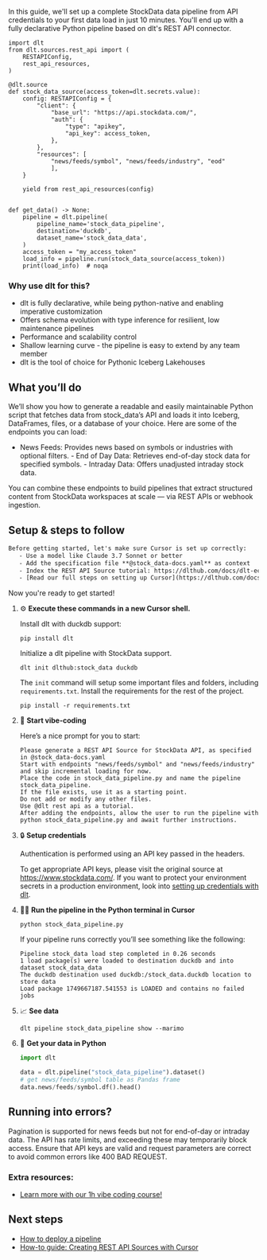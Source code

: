 In this guide, we'll set up a complete StockData data pipeline from API credentials to your first data load in just 10 minutes. You'll end up with a fully declarative Python pipeline based on dlt's REST API connector.

```python-outcome
import dlt
from dlt.sources.rest_api import (
    RESTAPIConfig,
    rest_api_resources,
)

@dlt.source
def stock_data_source(access_token=dlt.secrets.value):
    config: RESTAPIConfig = {
        "client": {
            "base_url": "https://api.stockdata.com/",
            "auth": {
                "type": "apikey",
                "api_key": access_token,
            },
        },
        "resources": [
            "news/feeds/symbol", "news/feeds/industry", "eod"
            ],
    }

    yield from rest_api_resources(config)


def get_data() -> None:
    pipeline = dlt.pipeline(
        pipeline_name='stock_data_pipeline',
        destination='duckdb',
        dataset_name='stock_data_data', 
    )
    access_token = "my_access_token"
    load_info = pipeline.run(stock_data_source(access_token))
    print(load_info)  # noqa
```

### Why use dlt for this?

- dlt is fully declarative, while being python-native and enabling imperative customization
- Offers schema evolution with type inference for resilient, low maintenance pipelines
- Performance and scalability control
- Shallow learning curve - the pipeline is easy to extend by any team member
- dlt is the tool of choice for Pythonic Iceberg Lakehouses

## What you’ll do

We’ll show you how to generate a readable and easily maintainable Python script that fetches data from stock_data’s API and loads it into Iceberg, DataFrames, files, or a database of your choice. Here are some of the endpoints you can load:

- News Feeds: Provides news based on symbols or industries with optional filters. - End of Day Data: Retrieves end-of-day stock data for specified symbols. - Intraday Data: Offers unadjusted intraday stock data.

You can combine these endpoints to build pipelines that extract structured content from StockData workspaces at scale — via REST APIs or webhook ingestion.

## Setup & steps to follow

```default
Before getting started, let's make sure Cursor is set up correctly:
   - Use a model like Claude 3.7 Sonnet or better
   - Add the specification file **@stock_data-docs.yaml** as context
   - Index the REST API Source tutorial: https://dlthub.com/docs/dlt-ecosystem/verified-sources/rest_api/ and add it to context as **@dlt rest api**
   - [Read our full steps on setting up Cursor](https://dlthub.com/docs/dlt-ecosystem/llm-tooling/cursor-restapi#23-configuring-cursor-with-documentation)
```

Now you're ready to get started! 

1. ⚙️ **Execute these commands in a new Cursor shell.**
    
    Install dlt with duckdb support:
    ```shell
    pip install dlt
    ```

    Initialize a dlt pipeline with StockData support.
    ```shell
    dlt init dlthub:stock_data duckdb
    ```

    The `init` command will setup some important files and folders, including `requirements.txt`. Install the requirements for the rest of the project.
    ```shell
    pip install -r requirements.txt
    ```
    
2. 🤠 **Start vibe-coding**
    
    Here’s a nice prompt for you to start: 
    
    ```prompt
    Please generate a REST API Source for StockData API, as specified in @stock_data-docs.yaml 
    Start with endpoints "news/feeds/symbol" and "news/feeds/industry" and skip incremental loading for now. 
    Place the code in stock_data_pipeline.py and name the pipeline stock_data_pipeline. 
    If the file exists, use it as a starting point. 
    Do not add or modify any other files. 
    Use @dlt rest api as a tutorial. 
    After adding the endpoints, allow the user to run the pipeline with python stock_data_pipeline.py and await further instructions.
    ```

    
3. 🔒 **Setup credentials** 
    
    Authentication is performed using an API key passed in the headers.
    
    To get appropriate API keys, please visit the original source at https://www.stockdata.com/.
    If you want to protect your environment secrets in a production environment, look into [setting up credentials with dlt](https://dlthub.com/docs/walkthroughs/add_credentials).
    
4. 🏃‍♀️ **Run the pipeline in the Python terminal in Cursor**
    
    ```shell
    python stock_data_pipeline.py
    ```
    
    If your pipeline runs correctly you’ll see something like the following:
    
    ```shell
    Pipeline stock_data load step completed in 0.26 seconds
    1 load package(s) were loaded to destination duckdb and into dataset stock_data_data
    The duckdb destination used duckdb:/stock_data.duckdb location to store data
    Load package 1749667187.541553 is LOADED and contains no failed jobs
    ```
    
5. 📈 **See data**
    
    ```shell
    dlt pipeline stock_data_pipeline show --marimo
    ```
    
6. 🐍 **Get your data in Python**
    
    ```python
    import dlt

   data = dlt.pipeline("stock_data_pipeline").dataset()
   # get news/feeds/symbol table as Pandas frame
   data.news/feeds/symbol.df().head()
    ```

## Running into errors?

Pagination is supported for news feeds but not for end-of-day or intraday data. The API has rate limits, and exceeding these may temporarily block access. Ensure that API keys are valid and request parameters are correct to avoid common errors like 400 BAD REQUEST.

### Extra resources:

- [Learn more with our 1h vibe coding course!](https://www.youtube.com/watch?v=GGid70rnJuM)

## Next steps

- [How to deploy a pipeline](https://dlthub.com/docs/walkthroughs/deploy-a-pipeline)
- [How-to guide: Creating REST API Sources with Cursor](https://dlthub.com/docs/dlt-ecosystem/llm-tooling/cursor-restapi)